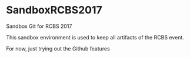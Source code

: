 # SandboxRCBS2017
Sandbox Git for RCBS 2017

This sandbox environment is used to keep all artifacts of the RCBS event.

For now, just trying out the Github features